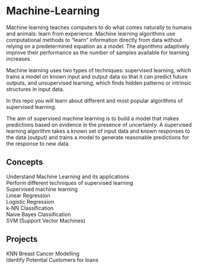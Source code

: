 # Machine-Learning  

Machine learning teaches computers to do what comes naturally to humans and animals: learn from experience. Machine learning algorithms use computational methods to “learn” information directly from data without relying on a predetermined equation as a model. The algorithms adaptively improve their performance as the number of samples available for learning increases.

Machine learning uses two types of techniques: supervised learning, which trains a model on known input and output data so that it can predict future outputs, and unsupervised learning, which finds hidden patterns or intrinsic structures in input data.

In this repo you will learn about different and most popular algorithms of supervised learning.

The aim of supervised machine learning is to build a model that makes predictions based on evidence in the presence of uncertainty. A supervised learning algorithm takes a known set of input data and known responses to the data (output) and trains a model to generate reasonable predictions for the response to new data.

## Concepts  
Understand Machine Learning and its applications  
Perform different techniques of supervised learning  
Supervised machine learning  
Linear Regression  
Logistic Regression  
k-NN Classification  
Naive Bayes Classification  
SVM (Support Vector Machines)  

## Projects  
KNN Breast Cancer Modelling  
Identify Potential Customers for loans